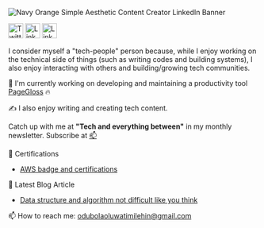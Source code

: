 
<!--


**Odubolaoluwatimilehin/Odubolaoluwatimilehin** is a ✨ _special_ ✨ repository because its `README.md` (this file) appears on your GitHub profile. -->

![Navy Orange Simple Aesthetic Content Creator LinkedIn Banner](https://user-images.githubusercontent.com/30158512/155854427-43aa8f59-c6a4-44d9-8d8f-2bad94262889.png)


[<img height="30" alt="Twitter" src="https://img.shields.io/badge/twitter-%231DA1F2.svg?&style=for-the-badge&logo=twitter&logoColor=white" />][Twitter] 
[<img height="30" alt="Linkedin" src="https://img.shields.io/badge/linkedin-blue.svg?&style=for-the-badge&logo=linkedin&logoColor=white" />][LinkedIn]
[<img height="30" alt="Linkedin" src="https://user-images.githubusercontent.com/30158512/159265675-a0cc413e-5eaf-4cca-9568-768e89dabe25.svg"/>][StackOverflow]

I consider myself a "tech-people" person because, while I enjoy working on the technical side of things (such as writing codes and building systems), I also enjoy interacting with others and building/growing tech communities.

🔭 I'm currently working on developing and maintaining a productivity tool [PageGloss](https://github.com/Odubolaoluwatimilehin/PageGloss) :fire:

✍️ I also enjoy writing and creating tech content.


Catch up with me at **"Tech and everything between"** in my monthly newsletter. Subscribe at [📫](https://buttondown.email/Itz_timilehin)

🏅 Certifications
- [AWS badge and certifications](https://www.credly.com/users/oluwatimilehin-odubola/badges)

📘 Latest Blog Article

- [Data structure and algorithm not difficult like you think](https://odubolaoluwatimilehin.medium.com/data-structure-and-algorithm-not-difficult-like-you-think-f35ae9f32a48)

📫 How to reach me: [odubolaoluwatimilehin@gmail.com](odubolaoluwatimilehin@gmail.com)



[twitter]: https://twitter.com/timiodubola
[linkedin]: https://www.linkedin.com/in/oluwatimilehinodubola/
[StackOverflow]: https://stackoverflow.com/users/10757574/odubola-oluwatimilehin?tab=profile
